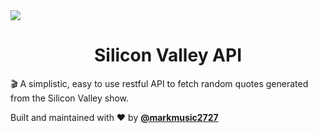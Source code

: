 <img src="https://i.ibb.co/RCfhQtf/silicon-Valley.png" />

<h1 align='center'>Silicon Valley API</h1>

🎬 A simplistic, easy to use restful API to fetch random quotes generated from the Silicon Valley show.

Built and maintained with ❤️ by __[@markmusic2727](https://twitter.com/MarkMusic2727)__
